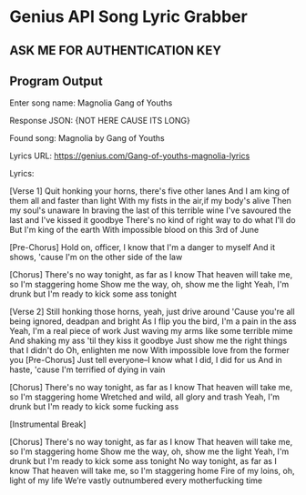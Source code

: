 # Genius API Song Lyric Grabber
## ASK ME FOR AUTHENTICATION KEY
## Program Output

Enter song name: Magnolia Gang of Youths

Response JSON: {NOT HERE CAUSE ITS LONG}

Found song: Magnolia by Gang of Youths

Lyrics URL: https://genius.com/Gang-of-youths-magnolia-lyrics

Lyrics: 

[Verse 1]
Quit honking your horns, there's five other lanes
And I am king of them all and faster than light
With my fists in the air,if my body's alive
Then my soul's unaware
In braving the last of this terrible wine
I've savoured the last and I've kissed it goodbye
There's no kind of right way to do what I'll do
But I'm king of the earth
With impossible blood on this 3rd of June

[Pre-Chorus]
Hold on, officer, I know that I'm a danger to myself
And it shows, 'cause I'm on the other side of the law

[Chorus]
There's no way tonight, as far as I know
That heaven will take me, so I'm staggering home
Show me the way, oh, show me the light
Yeah, I'm drunk but I'm ready to kick some ass tonight

[Verse 2]
Still honking those horns, yeah, just drive around
'Cause you're all being ignored, deadpan and bright
As I flip you the bird, I'm a pain in the ass
Yeah, I'm a real piece of work
Just waving my arms like some terrible mime
And shaking my ass 'til they kiss it goodbye
Just show me the right things that I didn't do
Oh, enlighten me now
With impossible love from the former you
[Pre-Chorus]
Just tell everyone–I know what I did, I did for us
And in haste, 'cause I'm terrified of dying in vain

[Chorus]
There's no way tonight, as far as I know
That heaven will take me, so I'm staggering home
Wretched and wild, all glory and trash
Yeah, I'm drunk but I'm ready to kick some fucking ass

[Instrumental Break]

[Chorus]
There's no way tonight, as far as I know
That heaven will take me, so I'm staggering home
Show me the way, oh, show me the light
Yeah, I'm drunk but I'm ready to kick some ass tonight
No way tonight, as far as I know
That heaven will take me, so I'm staggering home
Fire of my loins, oh, light of my life
We’re vastly outnumbered every motherfucking time
